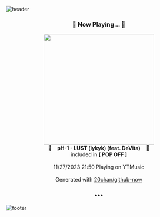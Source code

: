 ![header](https://capsule-render.vercel.app/api?type=wave&height=170&section=header&fontColor=090707&fontAlignX=45&fontAlignY=65&fontSize=100)

<h3 align="center">🎵 Now Playing... 🎵</h3>
<p align="center">
  <a href="https://music.youtube.com/watch?v=TZrn5pH1qFk">
    <img width="300" src="https://lh3.googleusercontent.com/BNv3rfkASicZz9UYjMvCcgjDwgAIH0nAtJ4Dw4NDXUcMmeO_M3BEVmbRiOkdRogKe-CP5QxPZQd2Pq4">
  </a>
  <br>
  🎵&nbsp&nbsp&nbsp <b>pH-1 - LUST (iykyk) (feat. DeVita)</b> &nbsp&nbsp&nbsp🎵
  <br>
  included in <b>[ POP OFF ]</b>
  
  <br />
  <br />
  11/27/2023 21:50 Playing on YTMusic
  <br />
  <br />
  Generated with <a href="https://github.com/20chan/github-now">20chan/github-now</a>
</p>

<h3 align="center">•••</h3>

![footer](https://capsule-render.vercel.app/api?type=wave&height=150&section=footer)
